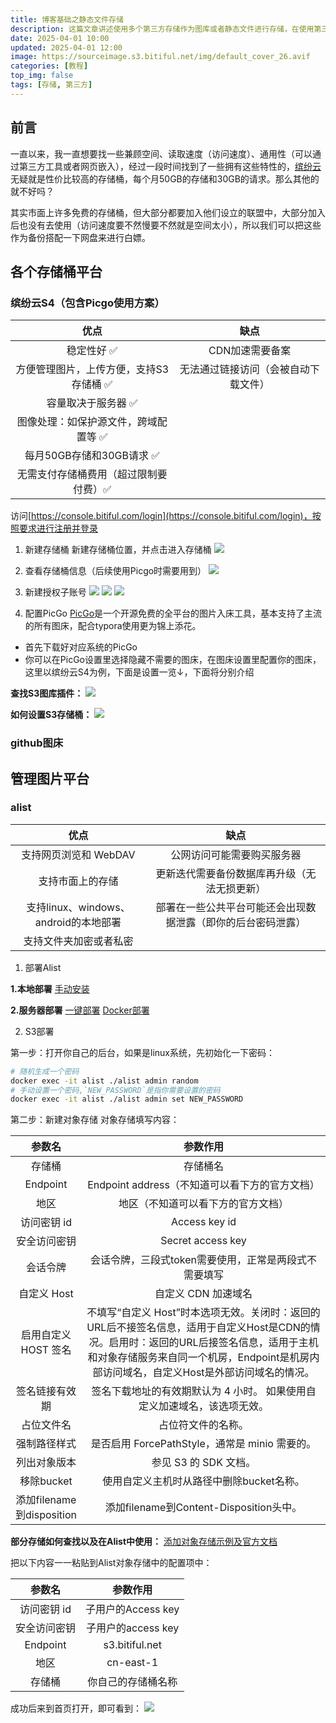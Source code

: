 ```yaml
---
title: 博客基础之静态文件存储
description: 这篇文章讲述使用多个第三方存储作为图库或者静态文件进行存储，在使用第三方存储或者第三方图库不要忘记备份图片以免出现丢失的情况。
date: 2025-04-01 10:00
updated: 2025-04-01 12:00
image: https://sourceimage.s3.bitiful.net/img/default_cover_26.avif
categories: [教程]
top_img: false
tags: [存储, 第三方]
---
```

## 前言
一直以来，我一直想要找一些兼顾空间、读取速度（访问速度）、通用性（可以通过第三方工具或者网页嵌入），经过一段时间找到了一些拥有这些特性的，[缤纷云](https://www.bitiful.com/)无疑就是性价比较高的存储桶，每个月50GB的存储和30GB的请求。那么其他的就不好吗？

其实市面上许多免费的存储桶，但大部分都要加入他们设立的联盟中，大部分加入后也没有去使用（访问速度要不然慢要不然就是空间太小），所以我们可以把这些作为备份搭配一下网盘来进行白嫖。

## 各个存储桶平台
### 缤纷云S4（包含Picgo使用方案）
|优点                                                    |  缺点                                                 |
|:-----------------------------------------------------:|:-----------------------------------------------------:|
|稳定性好 ✅                                            | CDN加速需要备案                                        |
|方便管理图片，上传方便，支持S3存储桶 ✅                  | 无法通过链接访问（会被自动下载文件）                    |
|容量取决于服务器 ✅                                     |                                                       |
|图像处理：如保护源文件，跨域配置等 ✅                    |                                                       |
|每月50GB存储和30GB请求 ✅                               |                                                       |
|无需支付存储桶费用（超过限制要付费）✅                   |                                                       |

访问[https://console.bitiful.com/login](https://console.bitiful.com/login)，按照要求进行注册并登录

1. 新建存储桶
新建存储桶位置，并点击进入存储桶
![](https://sourceimage.s3.bitiful.net/post%2Fimg%2F20250401%2F1.avif)

2. 查看存储桶信息（后续使用Picgo时需要用到）
![](https://sourceimage.s3.bitiful.net/post%2Fimg%2F20250401%2F2.avif)

3. 新建授权子账号
![](https://sourceimage.s3.bitiful.net/post%2Fimg%2F20250401%2F3.avif)
![](https://sourceimage.s3.bitiful.net/post%2Fimg%2F20250401%2F4.avif)
![](https://sourceimage.s3.bitiful.net/post%2Fimg%2F20250401%2F5.avif)

4. 配置PicGo
[PicGo](https://molunerfinn.com/PicGo/)是一个开源免费的全平台的图片入床工具，基本支持了主流的所有图床，配合typora使用更为锦上添花。

- 首先下载好对应系统的PicGo
- 你可以在PicGo设置里选择隐藏不需要的图床，在图床设置里配置你的图床，这里以缤纷云S4为例，下面是设置一览↓，下面将分别介绍

**查找S3图库插件：**
![](https://sourceimage.s3.bitiful.net/post%2Fimg%2F20250401%2F6.png)

**如何设置S3存储桶：**
![](https://sourceimage.s3.bitiful.net/post%2Fimg%2F20250401%2F7.png)

### github图床


## 管理图片平台
### alist

| 优点                                                  |  缺点                                                       |
|:-----------------------------------------------------:|:-----------------------------------------------------------:|
| 支持网页浏览和 WebDAV                                  |  公网访问可能需要购买服务器                                  |
| 支持市面上的存储                                       |  更新迭代需要备份数据库再升级（无法无损更新）                  |
| 支持linux、windows、android的本地部署                   |  部署在一些公共平台可能还会出现数据泄露（即你的后台密码泄露） |
| 支持文件夹加密或者私密                                  |                                                             |

1. 部署Alist

**1.本地部署**
[手动安装](https://alist.nn.ci/zh/guide/install/manual.html)

**2.服务器部署**
[一键部署](https://alist.nn.ci/zh/guide/install/script.html)
[Docker部署](https://alist.nn.ci/zh/guide/install/docker.html)

2. S3部署

第一步：打开你自己的后台，如果是linux系统，先初始化一下密码：
``` BASH
# 随机生成一个密码
docker exec -it alist ./alist admin random
# 手动设置一个密码,`NEW_PASSWORD`是指你需要设置的密码
docker exec -it alist ./alist admin set NEW_PASSWORD
```

第二步：新建对象存储
对象存储填写内容：

参数名                      | 参数作用                                                                                                        |
:--------------------------:|:-------------------------------------------------------------------------------------------------------------------------------------------:|
存储桶                      | 存储桶名                                                                                                        |
Endpoint                    | Endpoint address（不知道可以看下方的官方文档）                                                                   |
地区                        | 地区（不知道可以看下方的官方文档）                                                                                |
访问密钥 id                 | Access key id                                                                                                   |
安全访问密钥                | Secret access key                                                                                               |
会话令牌                    | 会话令牌，三段式token需要使用，正常是两段式不需要填写                                                              |
自定义 Host                 | 自定义 CDN 加速域名                                                                                              |
启用自定义 HOST 签名        | 不填写“自定义 Host”时本选项无效。关闭时：返回的URL后不接签名信息，适用于自定义Host是CDN的情况。启用时：返回的URL后接签名信息，适用于主机和对象存储服务来自同一个机房，Endpoint是机房内部访问域名，自定义Host是外部访问域名的情况。                                                 |
签名链接有效期              | 签名下载地址的有效期默认为 4 小时。 如果使用自定义加速域名，该选项无效。                                             |
占位文件名                  | 占位符文件的名称。                                                                                                |
强制路径样式                | 是否启用 ForcePathStyle，通常是 minio 需要的。                                                                    |
列出对象版本                | 参见 S3 的 SDK 文档。                                                                                             |
移除bucket                  | 使用自定义主机时从路径中删除bucket名称。                                                                          |
添加filename到disposition   | 添加filename到Content-Disposition头中。                                                                           |

**部分存储如何查找以及在Alist中使用：**
[添加对象存储示例及官方文档](https://alist.nn.ci/zh/guide/drivers/s3.html#%E6%B7%BB%E5%8A%A0%E5%AF%B9%E8%B1%A1%E5%AD%98%E5%82%A8%E7%A4%BA%E4%BE%8B%E5%8F%8A%E5%AE%98%E6%96%B9%E6%96%87%E6%A1%A3)

把以下内容一一粘贴到Alist对象存储中的配置项中：

参数名       | 参数作用              |
:-----------:|:--------------------:|
访问密钥 id  | 子用户的Access key    |
安全访问密钥 | 子用户的access key    |
Endpoint    | s3.bitiful.net        |
地区        | cn-east-1             |
存储桶      | 你自己的存储桶名称     |

成功后来到首页打开，即可看到：
![](https://cloud.myxz.top/d/post/img/20250401/8.png?sign=kpLD6g0N6IL0xcD1BGKEn28E3PCUCFYEBgli_z7Vh2A=:0)
